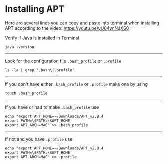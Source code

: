 # Installing APT

Here are several lines you can copy and paste into terminal when installing APT according to the video: https://youtu.be/yU04ynNJXS0


Verify if Java is installed in Terminal

    java -version

---

Look for the configuration file `.bash_profile` or `.profile`

    ls -la | grep '.bash\|.profile'
        
---

If you don't have either `.bash_profile` or `.profile` make one by using

    touch .bash_profile

---

If you have or had to make `.bash_profile` use 

    echo "export APT_HOME=~/Downloads/APT_v2.8.4
    export PATH=\$PATH:\$APT_HOME
    export APT_ARCH=MAC" >> .bash_profile

---

If not and you have `.profile` use

    echo "export APT_HOME=~/Downloads/APT_v2.8.4
    export PATH=\$PATH:\$APT_HOME
    export APT_ARCH=MAC" >> .profile

